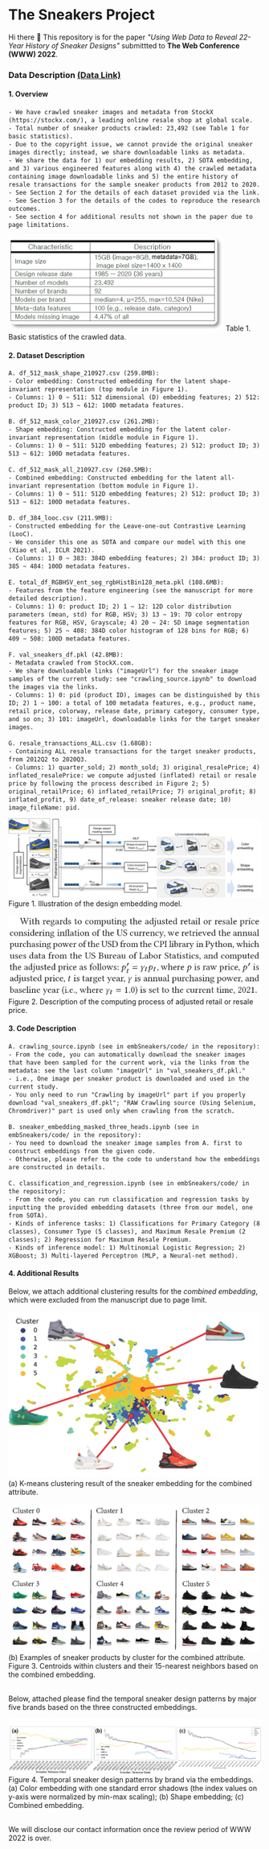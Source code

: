 # The Sneakers Project

Hi there 👋 This repository is for the paper _"Using Web Data to Reveal 22-Year History of Sneaker Designs"_ submittted to **The Web Conference (WWW) 2022**.

### Data Description [(Data Link)](https://drive.google.com/drive/folders/1dYP4AFXGo_35-OS2yeRHeI4ZD_uFcPW_?usp=sharing)

#### 1. Overview
```
- We have crawled sneaker images and metadata from StockX (https://stockx.com/), a leading online resale shop at global scale.
- Total number of sneaker products crawled: 23,492 (see Table 1 for basic statistics).
- Due to the copyright issue, we cannot provide the original sneaker images directly; instead, we share downloadable links as metadata.
- We share the data for 1) our embedding results, 2) SOTA embedding, and 3) various engineered features along with 4) the crawled metadata containing image downloadable links and 5) the entire history of resale transactions for the sample sneaker products from 2012 to 2020.
- See Section 2 for the details of each dataset provided via the link.
- See Section 3 for the details of the codes to reproduce the research outcomes.
- See section 4 for additional results not shown in the paper due to page limitations.
```

<img src="./source/sneaker_table.jpg">
Table 1. Basic statistics of the crawled data.

#### 2. Dataset Description
```
A. df_512_mask_shape_210927.csv (259.8MB):
- Color embedding: Constructed embedding for the latent shape-invariant representation (top module in Figure 1).
- Columns: 1) 0 ~ 511: 512 dimensional (D) embedding features; 2) 512: product ID; 3) 513 ~ 612: 100D metadata features.

B. df_512_mask_color_210927.csv (261.2MB):
- Shape embedding: Constructed embedding for the latent color-invariant representation (middle module in Figure 1).
- Columns: 1) 0 ~ 511: 512D embedding features; 2) 512: product ID; 3) 513 ~ 612: 100D metadata features.

C. df_512_mask_all_210927.csv (260.5MB):
- Combined embedding: Constructed embedding for the latent all-invariant representation (bottom module in Figure 1).
- Columns: 1) 0 ~ 511: 512D embedding features; 2) 512: product ID; 3) 513 ~ 612: 100D metadata features.

D. df_384_looc.csv (211.9MB):
- Constructed embedding for the Leave-one-out Contrastive Learning (LooC).
- We consider this one as SOTA and compare our model with this one (Xiao et al, ICLR 2021).
- Columns: 1) 0 ~ 383: 384D embedding features; 2) 384: product ID; 3) 385 ~ 484: 100D metadata features.

E. total_df_RGBHSV_ent_seg_rgbHistBin128_meta.pkl (108.6MB):
- Features from the feature engineering (see the manuscript for more detailed description).
- Columns: 1) 0: product ID; 2) 1 ~ 12: 12D color distribution parameters (mean, std) for RGB, HSV; 3) 13 ~ 19: 7D color entropy features for RGB, HSV, Grayscale; 4) 20 ~ 24: 5D image segmentation features; 5) 25 ~ 408: 384D color histogram of 128 bins for RGB; 6) 409 ~ 508: 100D metadata features.

F. val_sneakers_df.pkl (42.8MB):
- Metadata crawled from StockX.com.
- We share downloadable links ("imageUrl") for the sneaker image samples of the current study: see "crawling_source.ipynb" to download the images via the links.
- Columns: 1) 0: pid (product ID), images can be distinguished by this ID; 2) 1 ~ 100: a total of 100 metadata features, e.g., product name, retail price, colorway, release date, primary category, consumer type, and so on; 3) 101: imageUrl, downloadable links for the target sneaker images.

G. resale_transactions_ALL.csv (1.68GB):
- Containing ALL resale transactions for the target sneaker products, from 2012Q2 to 2020Q3.
- Columns: 1) quarter_sold; 2) month_sold; 3) original_resalePrice; 4) inflated_resalePrice: we compute adjusted (inflated) retail or resale price by following the process described in Figure 2; 5) original_retailPrice; 6) inflated_retailPrice; 7) original_profit; 8) inflated_profit, 9) date_of_release: sneaker release date; 10) image_fileName: pid.
```

<img src="./source/sneaker_embedding.jpg">
Figure 1. Illustration of the design embedding model.

<br>
<br>

<img src="./source/adjusted_price_process.JPG" style="width: 600px; height:auto;">
Figure 2. Description of the computing process of adjusted retail or resale price.

#### 3. Code Description
```
A. crawling_source.ipynb (see in embSneakers/code/ in the repository):
- From the code, you can automatically download the sneaker images that have been sampled for the current work, via the links from the metadata: see the last column "imageUrl" in "val_sneakers_df.pkl."
- i.e., One image per sneaker product is downloaded and used in the current study.
- You only need to run "Crawling by imageUrl" part if you properly download "val_sneakers_df.pkl"; "RAW Crawling source (Using Selenium, Chromdriver)" part is used only when crawling from the scratch.

B. sneaker_embedding_masked_three_heads.ipynb (see in embSneakers/code/ in the repository):
- You need to download the sneaker image samples from A. first to construct embeddings from the given code.
- Otherwise, please refer to the code to understand how the embeddings are constructed in details.

C. classification_and_regression.ipynb (see in embSneakers/code/ in the repository):
- From the code, you can run classification and regression tasks by inputting the provided embedding datasets (three from our model, one from SOTA).
- Kinds of inference tasks: 1) Classifications for Primary Category (8 classes), Consumer Type (5 classes), and Maximum Resale Premium (2 classes); 2) Regression for Maximum Resale Premium.
- Kinds of inference model: 1) Multinomial Logistic Regression; 2) XGBoost; 3) Multi-layered Perceptron (MLP, a Neural-net method).
```

#### 4. Additional Results

Below, we attach additional clustering results for the _combined embedding_, which were excluded from the manuscript due to page limit.

<img src="./source/combined_emb.jpg" style="width: 500px; height:auto;">
(a) K-means clustering result of the sneaker embedding for the combined attribute.
<br/><br/>

<img src="./source/combined_samples.jpg" style="width: 500px; height:auto;">
(b) Examples of sneaker products by cluster for the combined attribute.<br/>
Figure 3. Centroids within clusters and their 15-nearest neighbors based on the combined embedding.
<br/><br/>

Below, attached please find the temporal sneaker design patterns by major five brands based on the three constructed embeddings.

<img src="./source/trend_sdi.jpg">
Figure 4. Temporal sneaker design patterns by brand via the embeddings. (a) Color embedding with one standard error shadows
(the index values on y-axis were normalized by min-max scaling); (b) Shape embedding; (c) Combined embedding.
<br/><br/>

We will disclose our contact information once the review period of WWW 2022 is over.
<br>

<End of Document>


<!--
### **embSneakers/embSneakers** is a ✨ _special_ ✨ repository because its `README.md` (this file) appears on your GitHub profile.

Here are some ideas to get you started:

- 🔭 I’m currently working on ...
- 🌱 I’m currently learning ...
- 👯 I’m looking to collaborate on ...
- 🤔 I’m looking for help with ...
- 💬 Ask me about ...
- 📫 How to reach me: ...
- 😄 Pronouns: ...
- ⚡ Fun fact: ...
-->
